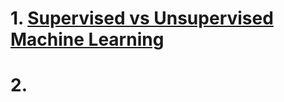 # 1. [Supervised vs Unsupervised Machine Learning](<Supervised vs Unsupervised Machine Learning.md>)
# 2. 